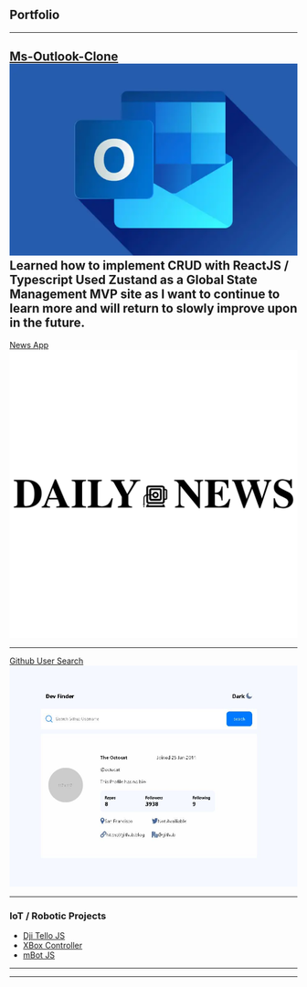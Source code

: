 ## Portfolio

---

[Ms-Outlook-Clone](https://ms-outlook-clone.vercel.app/)
<img src="images/outlook.webp?raw=true"/>
Learned how to implement CRUD with ReactJS / Typescript
Used Zustand as a Global State Management
MVP site as I want to continue to learn more and will return to slowly improve upon in the future.
---
[News App](https://news-app-aliuwd927.vercel.app/)
<img src="images/daily-news-logo-vector.svg?raw=true"/>

---
[Github User Search](https://fem-github-user-search-app-three.vercel.app/)
<img src="images/github-user-search.JPG?raw=true"/>

---

### IoT / Robotic Projects

- [Dji Tello JS](https://github.com/aliuwd927/Tello_JS)
- [XBox Controller](https://github.com/aliuwd927/xboxcontroller)
- [mBot JS](https://github.com/aliuwd927/mBotJS)

---




---
<!-- Remove above link if you don't want to attibute -->
